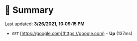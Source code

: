 # 📖 Summary
Last updated: **3/26/2021, 10:09:15 PM**

- `GET` [https://google.com](https://google.com) - **Up** (137ms)
